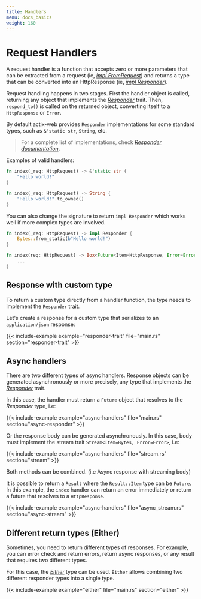 ```yaml
---
title: Handlers
menu: docs_basics
weight: 160
---
```


# Request Handlers

A request handler is a function that accepts zero or more parameters that can be extracted
from a request (ie, [*impl FromRequest*][implfromrequest]) and returns a type that can
be converted into an HttpResponse (ie, [*impl Responder*][implresponder]).

Request handling happens in two stages. First the handler object is called, returning any
object that implements the [*Responder*][respondertrait] trait.  Then, `respond_to()` is
called on the returned object, converting itself to a `HttpResponse` or `Error`.

By default actix-web provides `Responder` implementations for some standard types,
such as `&'static str`, `String`, etc.

> For a complete list of implementations, check [*Responder documentation*][responderimpls].

Examples of valid handlers:

```rust
fn index(_req: HttpRequest) -> &'static str {
    "Hello world!"
}
```

```rust
fn index(_req: HttpRequest) -> String {
    "Hello world!".to_owned()
}
```

You can also change the signature to return `impl Responder` which works well if more
complex types are involved.

```rust
fn index(_req: HttpRequest) -> impl Responder {
    Bytes::from_static(b"Hello world!")
}
```

```rust
fn index(req: HttpRequest) -> Box<Future<Item=HttpResponse, Error=Error>> {
    ...
}
```

## Response with custom type

To return a custom type directly from a handler function, the type needs to implement the `Responder` trait.

Let's create a response for a custom type that serializes to an `application/json` response:

{{< include-example example="responder-trait" file="main.rs" section="responder-trait" >}}

## Async handlers

There are two different types of async handlers. Response objects can be generated asynchronously
or more precisely, any type that implements the [*Responder*][respondertrait] trait.

In this case, the handler must return a `Future` object that resolves to the *Responder* type, i.e:

{{< include-example example="async-handlers" file="main.rs" section="async-responder" >}}

Or the response body can be generated asynchronously. In this case, body must implement
the stream trait `Stream<Item=Bytes, Error=Error>`, i.e:

{{< include-example example="async-handlers" file="stream.rs" section="stream" >}}

Both methods can be combined. (i.e Async response with streaming body)

It is possible to return a `Result` where the `Result::Item` type can be `Future`.  In
this example, the `index` handler can return an error immediately or return a future
that resolves to a `HttpResponse`.

{{< include-example example="async-handlers" file="async_stream.rs" section="async-stream" >}}

## Different return types (Either)

Sometimes, you need to return different types of responses. For example, you can error
check and return errors, return async responses, or any result that requires two different types.

For this case, the [*Either*][either] type can be used.  `Either` allows combining two
different responder types into a single type.

{{< include-example example="either" file="main.rs" section="either" >}}

[implfromrequest]: https://docs.rs/actix-web/1.0.2/actix_web/trait.FromRequest.html
[implresponder]: https://docs.rs/actix-web/1.0.2/actix_web/trait.Responder.html
[respondertrait]: https://docs.rs/actix-web/1.0.2/actix_web/trait.Responder.html
[responderimpls]: https://docs.rs/actix-web/1.0.2/actix_web/trait.Responder.html#foreign-impls
[either]: https://docs.rs/actix-web/1.0.2/actix_web/enum.Either.html
